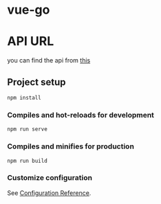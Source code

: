 # vue-go

# API URL
you can find the api from [this](https://github.com/BestBurning/myworld/tree/master/spring/spring-boot/spring-boot-mybatis-plus)


## Project setup
```
npm install
```

### Compiles and hot-reloads for development
```
npm run serve
```

### Compiles and minifies for production
```
npm run build
```

### Customize configuration
See [Configuration Reference](https://cli.vuejs.org/config/).
